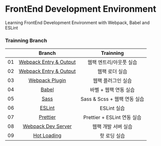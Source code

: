 # FrontEnd Development Environment

Learning FrontEnd Development Environment with Webpack, Babel and ESLint

### Trainning Branch

|     |                                              Branch                                              |          Trainning           |
| :-: | :----------------------------------------------------------------------------------------------: | :--------------------------: |
| 01  | [Webpack Entry & Output](https://github.com/ShigatsuEl/frontend-dev-env/tree/1-webpack/1-entry)  |   웹팩 엔트리/아웃풋 실습    |
| 02  | [Webpack Entry & Output](https://github.com/ShigatsuEl/frontend-dev-env/tree/1-webpack/2-loader) |        웹팩 로더 실습        |
| 03  |     [Webpack Plugin](https://github.com/ShigatsuEl/frontend-dev-env/tree/1-webpack/3-plugin)     |      웹팩 플러그인 실습      |
| 04  |           [Babel](https://github.com/ShigatsuEl/frontend-dev-env/tree/2-babel/1-babel)           |    바벨 + 웹팩 연동 실습     |
| 05  |            [Sass](https://github.com/ShigatsuEl/frontend-dev-env/tree/2-babel/2-sass)            | Sass & Scss + 웹팩 연동 실습 |
| 06  |          [ESLint](https://github.com/ShigatsuEl/frontend-dev-env/tree/3-lint/1-eslint)           |         ESLint 실습          |
| 07  |        [Prettier](https://github.com/ShigatsuEl/frontend-dev-env/tree/3-lint/2-prettier)         | Prettier + ESLint 연동 실습  |
| 08  | [Webpack Dev Server](https://github.com/ShigatsuEl/frontend-dev-env/tree/4-webpack/1-dev-server) |     웹팩 개발 서버 실습      |
| 09  |        [Hot Loading](https://github.com/ShigatsuEl/frontend-dev-env/tree/4-webpack/2-hot)        |         핫 로딩 실습         |
